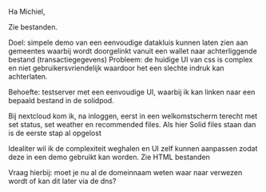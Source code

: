Ha Michiel,

Zie bestanden.

Doel: simpele demo van een eenvoudige datakluis kunnen laten zien aan gemeentes waarbij wordt doorgelinkt vanuit een wallet naar achterliggende bestand (transactiegegevens)
Probleem: de huidige UI van css is complex en niet gebruikersvriendelijk waardoor het een slechte indruk kan achterlaten.

Behoefte:
testserver met een eenvoudige UI, waarbij ik kan linken naar een bepaald bestand in de solidpod. <br>

Bij nextcloud kom ik, na inloggen, eerst in een welkomstscherm terecht met set status, set weather en recommended files.
Als hier Solid files staan dan is de eerste stap al opgelost

Idealiter wil ik de complexiteit weghalen en UI zelf kunnen aanpassen zodat deze in een demo gebruikt kan worden.
Zie HTML bestanden

Vraag hierbij: moet je nu al de domeinnaam weten waar naar verwezen wordt of kan dit later via de dns?

